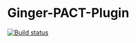 # Ginger-PACT-Plugin

[![Build status](https://ci.appveyor.com/api/projects/status/cagwyu9wq71b14yq/branch/master?svg=true)](https://ci.appveyor.com/project/ambarkhan/ginger-pact-plugin/branch/master)
